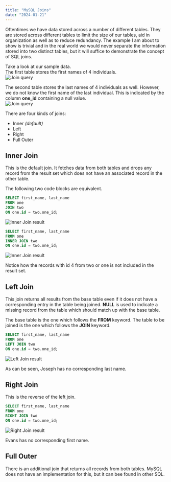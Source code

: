 ```yaml
---
title: "MySQL Joins"
date: "2024-01-21"
---
```


Oftentimes we have data stored across a number of different tables. They are stored across different tables to limit the size of our tables, aid in organization as well as to reduce redundancy. The example I am about to show is trivial and in the real world we would never separate the information stored into two distinct tables, but it will suffice to demonstrate the concept of SQL joins.

Take a look at our sample data.  
The first table stores the first names of 4 individuals.  
![Join query](/images/mysql/one.png)

The second table stores the last names of 4 individuals as well. However, we do not know the first name of the last individual. This is indicated by the column **one_id** containing a null value.  
![Join query](/images/mysql/two.png)

There are four kinds of joins:

- Inner _(default)_
- Left
- Right
- Full Outer

## Inner Join

This is the default join. It fetches data from both tables and drops any record from the result set which does not have an associated record in the other table.

The following two code blocks are equivalent.

```sql
SELECT first_name, last_name
FROM one
JOIN two
ON one.id = two.one_id;
```

![Inner Join result](/images/mysql/one-inner-join-two.png)

```sql
SELECT first_name, last_name
FROM one
INNER JOIN two
ON one.id = two.one_id;
```

![Inner Join result](/images/mysql/one-inner-join-two.png)

Notice how the records with id 4 from two or one is not included in the result set.

## Left Join

This join returns all results from the base table even if it does not have a corresponding entry in the table being joined. **NULL** is used to indicate a missing record from the table which should match up with the base table.

The base table is the one which follows the **FROM** keyword. The table to be joined is the one which follows the **JOIN** keyword.

```sql
SELECT first_name, last_name
FROM one
LEFT JOIN two
ON one.id = two.one_id;
```

![Left Join result](/images/mysql/one-left-join-two.png)

As can be seen, Joseph has no corresponding last name.

## Right Join

This is the reverse of the left join.

```sql
SELECT first_name, last_name
FROM one
RIGHT JOIN two
ON one.id = two.one_id;
```

![Right Join result](/images/mysql/one-right-join-two.png)

Evans has no corresponding first name.

## Full Outer

There is an additional join that returns all records from both tables. MySQL does not have an implementation for this, but it can bee found in other SQL.
